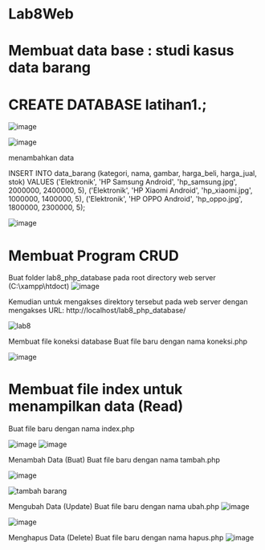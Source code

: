 # Lab8Web
# Membuat data base  : studi kasus data barang
# CREATE DATABASE latihan1.;

![image](https://user-images.githubusercontent.com/77254428/120841521-cde3f600-c595-11eb-989b-93610d6d3e39.png)

![image](https://user-images.githubusercontent.com/77254428/120844516-ae4ecc80-c599-11eb-957e-487436e30fa5.png)


menambahkan data 

INSERT INTO data_barang (kategori, nama, gambar, harga_beli, harga_jual, stok)
VALUES ('Elektronik', 'HP Samsung Android', 'hp_samsung.jpg', 2000000, 2400000, 5),
('Elektronik', 'HP Xiaomi Android', 'hp_xiaomi.jpg', 1000000, 1400000, 5),
('Elektronik', 'HP OPPO Android', 'hp_oppo.jpg', 1800000, 2300000, 5);

![image](https://user-images.githubusercontent.com/77254428/120841667-fec42b00-c595-11eb-80ae-6d9c9dbf72ad.png)

# Membuat Program CRUD
Buat folder lab8_php_database pada root directory web server (C:\xampp\htdoct)
![image](https://user-images.githubusercontent.com/77254428/120842190-9590e780-c596-11eb-8dd6-49b018c9fa7d.png)

Kemudian untuk mengakses direktory tersebut pada web server dengan mengakses URL:
http://localhost/lab8_php_database/

![lab8](https://user-images.githubusercontent.com/77254428/120842292-b6f1d380-c596-11eb-8669-b4749e52e8a2.png)

Membuat file koneksi database
Buat file baru dengan nama koneksi.php

![image](https://user-images.githubusercontent.com/77254428/120842568-0d5f1200-c597-11eb-92bb-60ccca3a46d3.png)

# Membuat file index untuk menampilkan data (Read)
Buat file baru dengan nama index.php

![image](https://user-images.githubusercontent.com/77254428/120842807-69299b00-c597-11eb-9d23-40b4934f8650.png)
![image](https://user-images.githubusercontent.com/77254428/120877022-6a31eb00-c5de-11eb-920a-efb6de443807.png)

Menambah Data (Buat)
Buat file baru dengan nama tambah.php

![image](https://user-images.githubusercontent.com/77254428/120843070-db9a7b00-c597-11eb-9279-a85f22149590.png)

![tambah barang](https://user-images.githubusercontent.com/77254428/120843114-e9e89700-c597-11eb-889a-cd71555f666f.png)

Mengubah Data (Update)
Buat file baru dengan nama ubah.php
![image](https://user-images.githubusercontent.com/77254428/120843196-0553a200-c598-11eb-939f-df44e0fd6d11.png)

![image](https://user-images.githubusercontent.com/77254428/120843492-5fecfe00-c598-11eb-81a7-80e642d3f20d.png)

Menghapus Data (Delete)
Buat file baru dengan nama hapus.php
![image](https://user-images.githubusercontent.com/77254428/120843580-7b580900-c598-11eb-846e-061193956714.png)


